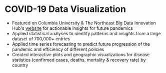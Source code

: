# COVID-19 Data Visualization

- Featured on Columbia University & The Northeast Big Data Innovation Hub's [website](https://nebigdatahub.org/minh-le-diep-le-huy-nguyen/) for actionable insights for future pandemics
- Applied statistical analyses to identify patterns and insights from a large dataset of 700,000+ entries
- Applied time series forecasting to predict future progression of the pandemic and efficiency of different policies
- Created interactive plots and geographic visualizations for disease statistics (confirmed cases, deaths, mortality & recovery rate) by country